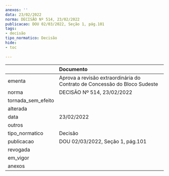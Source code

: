 ```yaml
---
anexos: ''
data: 23/02/2022
norma: DECISÃO Nº 514, 23/02/2022
publicacao: DOU 02/03/2022, Seção 1, pág.101
tags:
- decisão
tipo_normatico: Decisão
hide: 
- toc 
 
---
```


|                    | Documento                                                                 |
|:-------------------|:--------------------------------------------------------------------------|
| ementa             | Aprova a revisão extraordinária do Contrato de Concessão do Bloco Sudeste |
| norma              | DECISÃO Nº 514, 23/02/2022                                                |
| tornada_sem_efeito |                                                                           |
| alterada           |                                                                           |
| data               | 23/02/2022                                                                |
| outros             |                                                                           |
| tipo_normatico     | Decisão                                                                   |
| publicacao         | DOU 02/03/2022, Seção 1, pág.101                                          |
| revogada           |                                                                           |
| em_vigor           |                                                                           |
| anexos             |                                                                           |
